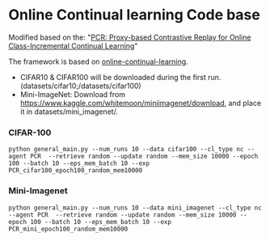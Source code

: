 # Online Continual learning Code base
Modified based on the: "[PCR: Proxy-based Contrastive Replay for Online Class-Incremental Continual Learning](https://arxiv.org/abs/2304.04408)"

The framework is based on [online-continual-learning](https://github.com/RaptorMai/online-continual-learning).
- CIFAR10 & CIFAR100 will be downloaded during the first run. (datasets/cifar10;/datasets/cifar100)
- Mini-ImageNet: Download from https://www.kaggle.com/whitemoon/miniimagenet/download, and place it in datasets/mini_imagenet/.

### CIFAR-100
```shell
python general_main.py --num_runs 10 --data cifar100 --cl_type nc --agent PCR  --retrieve random --update random --mem_size 10000 --epoch 100 --batch 10 --eps_mem_batch 10 --exp PCR_cifar100_epoch100_random_mem10000 
```

 ### Mini-Imagenet
```shell
python general_main.py --num_runs 10 --data mini_imagenet --cl_type nc --agent PCR  --retrieve random --update random --mem_size 10000 --epoch 100 --batch 10 --eps_mem_batch 10 --exp PCR_mini_epoch100_random_mem10000 
```

